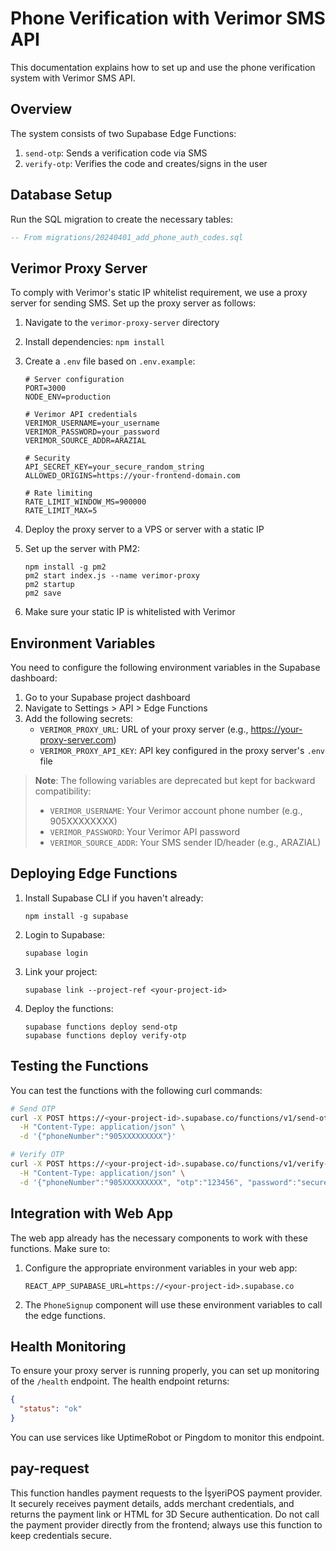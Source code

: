 # Phone Verification with Verimor SMS API

This documentation explains how to set up and use the phone verification system with Verimor SMS API.

## Overview

The system consists of two Supabase Edge Functions:
1. `send-otp`: Sends a verification code via SMS
2. `verify-otp`: Verifies the code and creates/signs in the user

## Database Setup

Run the SQL migration to create the necessary tables:
```sql
-- From migrations/20240401_add_phone_auth_codes.sql
```

## Verimor Proxy Server

To comply with Verimor's static IP whitelist requirement, we use a proxy server for sending SMS. Set up the proxy server as follows:

1. Navigate to the `verimor-proxy-server` directory
2. Install dependencies: `npm install`
3. Create a `.env` file based on `.env.example`:
   ```
   # Server configuration
   PORT=3000
   NODE_ENV=production

   # Verimor API credentials
   VERIMOR_USERNAME=your_username
   VERIMOR_PASSWORD=your_password
   VERIMOR_SOURCE_ADDR=ARAZIAL

   # Security
   API_SECRET_KEY=your_secure_random_string
   ALLOWED_ORIGINS=https://your-frontend-domain.com

   # Rate limiting
   RATE_LIMIT_WINDOW_MS=900000
   RATE_LIMIT_MAX=5
   ```

4. Deploy the proxy server to a VPS or server with a static IP
5. Set up the server with PM2:
   ```
   npm install -g pm2
   pm2 start index.js --name verimor-proxy
   pm2 startup
   pm2 save
   ```

6. Make sure your static IP is whitelisted with Verimor

## Environment Variables

You need to configure the following environment variables in the Supabase dashboard:

1. Go to your Supabase project dashboard
2. Navigate to Settings > API > Edge Functions
3. Add the following secrets:
   - `VERIMOR_PROXY_URL`: URL of your proxy server (e.g., https://your-proxy-server.com)
   - `VERIMOR_PROXY_API_KEY`: API key configured in the proxy server's `.env` file

> **Note**: The following variables are deprecated but kept for backward compatibility:
> - `VERIMOR_USERNAME`: Your Verimor account phone number (e.g., 905XXXXXXXX)
> - `VERIMOR_PASSWORD`: Your Verimor API password
> - `VERIMOR_SOURCE_ADDR`: Your SMS sender ID/header (e.g., ARAZIAL)

## Deploying Edge Functions

1. Install Supabase CLI if you haven't already:
   ```
   npm install -g supabase
   ```

2. Login to Supabase:
   ```
   supabase login
   ```

3. Link your project:
   ```
   supabase link --project-ref <your-project-id>
   ```

4. Deploy the functions:
   ```
   supabase functions deploy send-otp
   supabase functions deploy verify-otp
   ```

## Testing the Functions

You can test the functions with the following curl commands:

```bash
# Send OTP
curl -X POST https://<your-project-id>.supabase.co/functions/v1/send-otp \
  -H "Content-Type: application/json" \
  -d '{"phoneNumber":"905XXXXXXXXX"}'

# Verify OTP
curl -X POST https://<your-project-id>.supabase.co/functions/v1/verify-otp \
  -H "Content-Type: application/json" \
  -d '{"phoneNumber":"905XXXXXXXXX", "otp":"123456", "password":"secure_password"}'
```

## Integration with Web App

The web app already has the necessary components to work with these functions. Make sure to:

1. Configure the appropriate environment variables in your web app:
   ```
   REACT_APP_SUPABASE_URL=https://<your-project-id>.supabase.co
   ```

2. The `PhoneSignup` component will use these environment variables to call the edge functions. 

## Health Monitoring

To ensure your proxy server is running properly, you can set up monitoring of the `/health` endpoint. The health endpoint returns:

```json
{
  "status": "ok"
}
```

You can use services like UptimeRobot or Pingdom to monitor this endpoint. 

## pay-request

This function handles payment requests to the İşyeriPOS payment provider. It securely receives payment details, adds merchant credentials, and returns the payment link or HTML for 3D Secure authentication. Do not call the payment provider directly from the frontend; always use this function to keep credentials secure. 